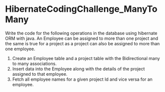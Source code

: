 # HibernateCodingChallenge_ManyToMany
Write the code for the following operations in the database using hibernate ORM with java.
An Employee can be assigned to more than one project and the same is true for a project as a project can also be assigned to more than one employee.
1.	Create an Employee table and a project table with the Bidirectional many to many associations.
2.	Insert data into the Employee along with the details of the project assigned to that employee.
3.	Fetch all employee names for a given project Id and vice versa for an employee.
